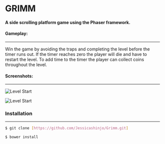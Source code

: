 # GRIMM
#### A side scrolling platform game using the Phaser framework.
#### Gameplay:
---
Win the game by avoiding the traps and completing the level before the timer runs out. If the timer reaches zero the player will die and have to restart the level. To add time to the timer the player can collect coins throughout the level.

#### Screenshots:
---
![Level Start](http://res.cloudinary.com/jessicasa/image/upload/v1468086650/Screen_Shot_2016-07-06_at_2.05.24_PM_ymgtmz.png)

![Level Start](http://res.cloudinary.com/jessicasa/image/upload/v1468086669/Screen_Shot_2016-07-06_at_2.09.32_PM_uo3ugj.png)

### Installation
---
```sh
$ git clone [https://github.com/Jessicashinjo/Grimm.git]
```
```sh
$ bower install
```
